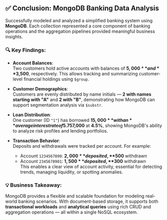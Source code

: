 
## ✅ Conclusion: MongoDB Banking Data Analysis

Successfully modeled and analyzed a simplified banking system using **MongoDB**. Each collection represented a core component of banking operations and the aggregation pipelines provided meaningful business insights.

### 🔍 Key Findings:

- **Account Balances**:  
  Two customers hold active accounts with balances of **$5,000** and **$3,500**, respectively. This allows tracking and summarizing customer-level financial holdings using `$group`.

- **Customer Demographics**:  
  Customers are evenly distributed by name initials — **2 with names starting with "A"** and **2 with "B"**, demonstrating how MongoDB can support segmentation analysis via `$substr`.

- **Loan Distribution**:  
  One customer (ID `"1"`) has borrowed **$15,000** with an **average interest rate of 5.75%**, while another borrowed **$7,000** at **4.5%**, showing MongoDB's ability to analyze risk profiles and lending portfolios.

- **Transaction Behavior**:  
  Deposits and withdrawals were tracked per account. For example:
  - Account `1234567890`: **$2,000** deposited, **$500** withdrawn  
  - Account `2345678901`: **$1,500** deposited, **$300** withdrawn  
  This enables a clear view of account activity, essential for detecting trends, managing liquidity, or spotting anomalies.

### 💡 Business Takeaway:
MongoDB provides a flexible and scalable foundation for modeling real-world banking scenarios. With document-based storage, it supports both **transactional workloads** and **analytical queries** using rich CRUD and aggregation operations — all within a single NoSQL ecosystem.
